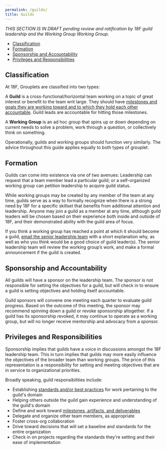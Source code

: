 ```yaml
---
permalink: /guilds/
title: Guilds
---
```

_THIS SECTION IS IN DRAFT pending review and ratification by 18F guild
leadership and the Working Group Working Group._

* [Classification](#classification)
* [Formation](#formation)
* [Sponsorship and Accountability](#sponsorship-and-accountability)
* [Privileges and Responsibilities](#privileges-and-responsibilities)


## <a name="classification"></a>Classification

At 18F, Grouplets are classified into two types:

A **Guild** is a cross-functional/horizontal team working on a topic of great
interest or benefit to the team writ large. They should have [milestones and
goals they are working toward and to which they hold each other
accountable]({{site.baseurl}}/processes-and-artifacts/#okrs). Guild leads are
accountable for hitting those milestones.

A **Working Group** is an ad hoc group that spins up or down depending on
current needs to solve a problem, work through a question, or collectively
think on something. 

Operationally, guilds and working groups should function very similarly. The
advice throughout this guide applies equally to both types of grouplet.

## <a name="formation"></a>Formation

Guilds can come into existence via one of two avenues: Leadership can request
that a team member lead a particular guild; or a self-organized working group
can petition leadership to acquire guild status.

While working groups may be created by any member of the team at any time,
guilds serve as a way to formally recognize when there is a strong need by 18F
for a specific skillset that benefits from additional attention and
leadership. Anyone may join a guild as a member at any time, although guild
leaders will be chosen based on their experience both inside and outside of
18F, and their demonstrated ability with the guild area of focus.

If you think a working group has reached a point at which it should become a
guild, [email the senior leadership team](mailto:18f-supervisors@gsa.gov) with
a short explanation why, as well as who you think would be a good choice of
guild leader(s). The senior leadership team will review the working group’s
work, and make a formal announcement if the guild is created.

## <a name="sponsorship-and-accountability"></a>Sponsorship and Accountability

All guilds will have a sponsor on the leadership team. The sponsor is not
responsible for setting the objectives for a guild, but will check in to
ensure a guild is setting objectives and holding itself accountable.

Guild sponsors will convene one meeting each quarter to evaluate guild
progress. Based on the outcome of this meeting, the sponsor may recommend
spinning down a guild or revoke sponsorship altogether. If a guild has its
sponsorship revoked, it may continue to operate as a working group, but will
no longer receive mentorship and advocacy from a sponsor.

## <a name="privileges-and-responsibilities"></a>Privileges and Responsibilities

Sponsorship implies that guilds have a voice in discussions amongst the 18F
leadership team. This in turn implies that guilds may more easily influence
the objectives of the broader team than working groups. The price of this
representation is a responsibility for setting and meeting objectives that are
in service to organizational priorities.

Broadly speaking, guild responsibilities include:

* Establishing [standards and/or best practices](http://18f.github.io/guides/)
  for work pertaining to the guild's domain
* Helping others outside the guild gain experience and understanding of the
  guild's domain
* Define and work toward [milestones, artifacts, and
  deliverables]({{site.baseurl}}/processes-and-artifacts/#okrs)
* Delegate and organize other team members, as appropriate
* Foster cross-org collaboration
* Drive toward decisions that will set a baseline and standards for the entire
  organization
* Check in on projects regarding the standards they're setting and their ease
  of implementation
